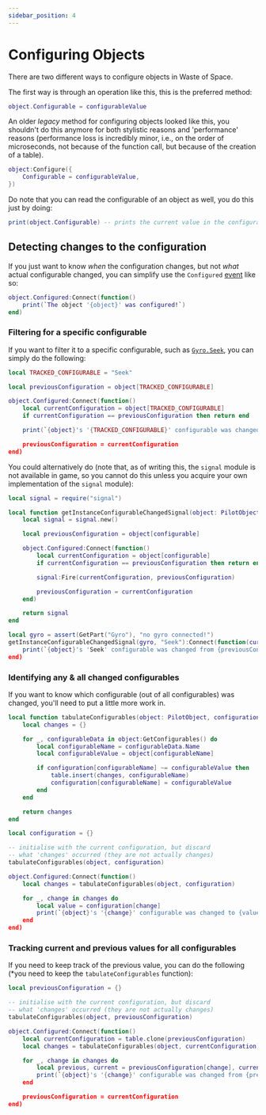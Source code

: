 ```yaml
---
sidebar_position: 4
---
```


# Configuring Objects

There are two different ways to configure objects in Waste of Space.

The first way is through an operation like this, this is the preferred method:

```lua
object.Configurable = configurableValue
```

An older _legacy_ method for configuring objects looked like this, you shouldn't do this anymore for both stylistic reasons and 'performance' reasons (performance loss is incredibly minor, i.e., on the order of microseconds, not because of the function call, but because of the creation of a table).

```lua
object:Configure({
	Configurable = configurableValue,
})
```

Do note that you can read the configurable of an object as well, you do this just by doing:

```lua
print(object.Configurable) -- prints the current value in the configurable
```

## Detecting changes to the configuration

If you just want to know _when_ the configuration changes, but not _what_ actual configurable changed, you can simplify use the `Configured` [event](/help/events) like so:

```lua
object.Configured:Connect(function()
	print(`The object '{object}' was configured!`)
end)
```

### Filtering for a specific configurable

If you want to filter it to a specific configurable, such as [`Gyro.Seek`](/objects/Gyro#Seek), you can simply do the following:

```lua
local TRACKED_CONFIGURABLE = "Seek"

local previousConfiguration = object[TRACKED_CONFIGURABLE]

object.Configured:Connect(function()
	local currentConfiguration = object[TRACKED_CONFIGURABLE]
	if currentConfiguration == previousConfiguration then return end

	print(`{object}'s '{TRACKED_CONFIGURABLE}' configurable was changed from {previousConfiguration} to {currentConfiguration}!`)

	previousConfiguration = currentConfiguration
end)
```

You could alternatively do (note that, as of writing this, the `signal` module is not available in game, so you cannot do this unless you acquire your own implementation of the `signal` module):

```lua
local signal = require("signal")

local function getInstanceConfigurableChangedSignal(object: PilotObject, configurable: string)
	local signal = signal.new()

	local previousConfiguration = object[configurable]

	object.Configured:Connect(function()
		local currentConfiguration = object[configurable]
		if currentConfiguration == previousConfiguration then return end

		signal:Fire(currentConfiguration, previousConfiguration)

		previousConfiguration = currentConfiguration
	end)

	return signal
end

local gyro = assert(GetPart("Gyro"), "no gyro connected!")
getInstanceConfigurableChangedSignal(gyro, "Seek"):Connect(function(currentConfiguration, previousConfiguration)
	print(`{object}'s 'Seek' configurable was changed from {previousConfiguration} to {currentConfiguration}!`)
end)
```

### Identifying any & all changed configurables

If you want to know which configurable (out of all configurables) was changed, you'll need to put a little more work in.

```lua
local function tabulateConfigurables(object: PilotObject, configuration: { [string]: any })
	local changes = {}

	for _, configurableData in object:GetConfigurables() do
		local configurableName = configurableData.Name
		local configurableValue = object[configurableName]

		if configuration[configurableName] ~= configurableValue then
			table.insert(changes, configurableName)
			configuration[configurableName] = configurableValue
		end
	end

	return changes
end

local configuration = {}

-- initialise with the current configuration, but discard
-- what 'changes' occurred (they are not actually changes)
tabulateConfigurables(object, configuration)

object.Configured:Connect(function()
	local changes = tabulateConfigurables(object, configuration)

	for _, change in changes do
		local value = configuration[change]
		print(`{object}'s '{change}' configurable was changed to {value}!`)
	end
end)
```

### Tracking current and previous values for all configurables

If you need to keep track of the previous value, you can do the following (\*you need to keep the `tabulateConfigurables` function):

```lua
local previousConfiguration = {}

-- initialise with the current configuration, but discard
-- what 'changes' occurred (they are not actually changes)
tabulateConfigurables(object, previousConfiguration)

object.Configured:Connect(function()
	local currentConfiguration = table.clone(previousConfiguration)
	local changes = tabulateConfigurables(object, currentConfiguration)

	for _, change in changes do
		local previous, current = previousConfiguration[change], currentConfiguration[change]
		print(`{object}'s '{change}' configurable was changed from {previous} to {current}!`)
	end

	previousConfiguration = currentConfiguration
end)
```
